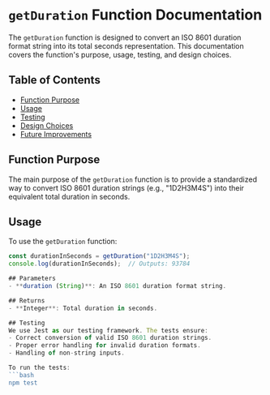 # `getDuration` Function Documentation

The `getDuration` function is designed to convert an ISO 8601 duration format string into its total seconds representation. This documentation covers the function's purpose, usage, testing, and design choices.

## Table of Contents

- [Function Purpose](#function-purpose)
- [Usage](#usage)
- [Testing](#testing)
- [Design Choices](#design-choices)
- [Future Improvements](#future-improvements)

## Function Purpose

The main purpose of the `getDuration` function is to provide a standardized way to convert ISO 8601 duration strings (e.g., "1D2H3M4S") into their equivalent total duration in seconds.

## Usage

To use the `getDuration` function:

```javascript
const durationInSeconds = getDuration("1D2H3M4S");
console.log(durationInSeconds);  // Outputs: 93784

## Parameters
- **duration (String)**: An ISO 8601 duration format string.

## Returns
- **Integer**: Total duration in seconds.

## Testing
We use Jest as our testing framework. The tests ensure:
- Correct conversion of valid ISO 8601 duration strings.
- Proper error handling for invalid duration formats.
- Handling of non-string inputs.

To run the tests:
```bash
npm test

